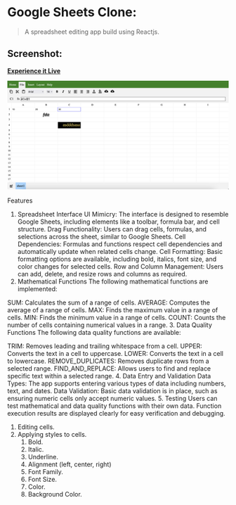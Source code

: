 # Google Sheets Clone:

> A spreadsheet editing app build using Reactjs.

## Screenshot:

<b>[Experience it Live](https://main--comforting-biscotti-e87a56.netlify.app)</b>

<img src="./public/screenshot.png" alt="image-app"/>

Features
1. Spreadsheet Interface
UI Mimicry: The interface is designed to resemble Google Sheets, including elements like a toolbar, formula bar, and cell structure.
Drag Functionality: Users can drag cells, formulas, and selections across the sheet, similar to Google Sheets.
Cell Dependencies: Formulas and functions respect cell dependencies and automatically update when related cells change.
Cell Formatting: Basic formatting options are available, including bold, italics, font size, and color changes for selected cells.
Row and Column Management: Users can add, delete, and resize rows and columns as required.
2. Mathematical Functions
The following mathematical functions are implemented:

SUM: Calculates the sum of a range of cells.
AVERAGE: Computes the average of a range of cells.
MAX: Finds the maximum value in a range of cells.
MIN: Finds the minimum value in a range of cells.
COUNT: Counts the number of cells containing numerical values in a range.
3. Data Quality Functions
The following data quality functions are available:

TRIM: Removes leading and trailing whitespace from a cell.
UPPER: Converts the text in a cell to uppercase.
LOWER: Converts the text in a cell to lowercase.
REMOVE_DUPLICATES: Removes duplicate rows from a selected range.
FIND_AND_REPLACE: Allows users to find and replace specific text within a selected range.
4. Data Entry and Validation
Data Types: The app supports entering various types of data including numbers, text, and dates.
Data Validation: Basic data validation is in place, such as ensuring numeric cells only accept numeric values.
5. Testing
Users can test mathematical and data quality functions with their own data.
Function execution results are displayed clearly for easy verification and debugging.

1. Editing cells.
2. Applying styles to cells.
   1. Bold.
   2. Italic.
   3. Underline.
   4. Alignment (left, center, right)
   5. Font Family.
   6. Font Size.
   7. Color.
   8. Background Color.
